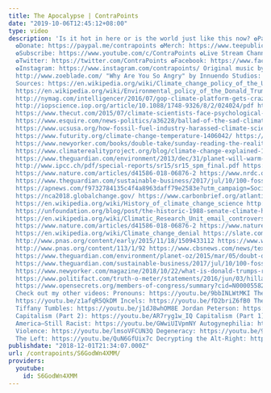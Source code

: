 ```yaml
---
title: The Apocalypse | ContraPoints
date: "2019-10-06T12:45:12+08:00"
type: video
description: 'Is it hot in here or is the world just like this now? ✿Patreon: https://www.patreon.com/contrapoints
  ✿Donate: https://paypal.me/contrapoints ✿Merch: https://www.teepublic.com/stores/contrapoints?ref_id=5379&ref_type=aff
  ✿Subscribe: https://www.youtube.com/c/ContraPoints ✿Live Stream Channel: https://www.youtube.com/c/ContraPointsLive
  ✿Twitter: https://twitter.com/ContraPoints ✿Facebook: https://www.facebook.com/ContraPoints/
  ✿Instagram: https://www.instagram.com/contrapoints/ Original music by Zoë Blade:
  http://www.zoeblade.com/ "Why Are You So Angry" by Innuendo Studios: https://youtu.be/6y8XgGhXkTQ
  Sources: https://en.wikipedia.org/wiki/Climate_change_policy_of_the_United_States
  https://en.wikipedia.org/wiki/Environmental_policy_of_the_Donald_Trump_administration
  http://nymag.com/intelligencer/2016/07/gop-climate-platform-gets-crazier-every-election.html
  http://iopscience.iop.org/article/10.1088/1748-9326/8/2/024024/pdf https://www.theguardian.com/environment/2018/apr/26/were-doomed-mayer-hillman-on-the-climate-reality-no-one-else-will-dare-mention
  https://www.thecut.com/2015/07/climate-scientists-face-psychological-problems.html
  https://www.esquire.com/news-politics/a36228/ballad-of-the-sad-climatologists-0815/
  https://www.ucsusa.org/how-fossil-fuel-industry-harassed-climate-scientist-michael-mann#.W_kA7OhKiUl
  https://www.futurity.org/climate-change-temperature-1406042/ https://en.wikipedia.org/wiki/World_Bank#Climate_change
  https://www.newyorker.com/books/double-take/sunday-reading-the-reality-of-climate-change
  https://www.climaterealityproject.org/blog/climate-change-explained-10-cartoons
  https://www.theguardian.com/environment/2013/dec/31/planet-will-warm-4c-2100-climate
  http://www.ipcc.ch/pdf/special-reports/sr15/sr15_spm_final.pdf https://www.monbiot.com/2009/12/07/case-studies/
  https://www.nature.com/articles/d41586-018-06876-2 https://www.nrdc.org/stories/how-you-can-stop-global-warming
  https://www.theguardian.com/sustainable-business/2017/jul/10/100-fossil-fuel-companies-investors-responsible-71-global-emissions-cdp-study-climate-change
  https://apnews.com/f9732784135c4f4a8963daff79e2583e?utm_campaign=SocialFlow&utm_medium=AP&utm_source=Twitter
  https://nca2018.globalchange.gov/ https://www.carbonbrief.org/atlantic-conveyor-belt-has-slowed-15-per-cent-since-mid-twentieth-century
  https://en.wikipedia.org/wiki/History_of_climate_change_science http://image.guardian.co.uk/sys-files/Environment/documents/2008/06/23/ClimateChangeHearing1988.pdf
  https://unfoundation.org/blog/post/the-historic-1988-senate-climate-hearing-30-years-later/
  https://en.wikipedia.org/wiki/Climatic_Research_Unit_email_controversy https://www.livescience.com/37057-global-warming-effects.html
  https://www.nature.com/articles/d41586-018-06876-2 https://www.nature.com/news/is-the-2-c-world-a-fantasy-1.18868
  https://en.wikipedia.org/wiki/Climate_change_denial https://slate.com/technology/2015/12/exxonmobil-koch-family-have-powered-climate-change-denial-for-decades.html
  http://www.pnas.org/content/early/2015/11/18/1509433112 https://www.washingtonpost.com/news/energy-environment/wp/2015/11/23/why-are-so-many-americans-skeptical-about-climate-change-a-study-offers-a-surprising-answer/?utm_term=.bd207bbc6bcd
  http://www.pnas.org/content/113/1/92 https://www.cbsnews.com/news/texas-protect-oil-facilities-from-climate-change-coastal-spine/
  https://www.theguardian.com/environment/planet-oz/2015/mar/05/doubt-over-climate-science-is-a-product-with-an-industry-behind-it
  https://www.theguardian.com/sustainable-business/2017/jul/10/100-fossil-fuel-companies-investors-responsible-71-global-emissions-cdp-study-climate-change
  https://www.newyorker.com/magazine/2018/10/22/what-is-donald-trumps-response-to-the-uns-dire-climate-report
  https://www.politifact.com/truth-o-meter/statements/2016/jun/03/hillary-clinton/yes-donald-trump-did-call-climate-change-chinese-h/
  https://www.opensecrets.org/members-of-congress/summary?cid=N00005582 https://corporate.exxonmobil.com/en/current-issues/climate-policy/climate-perspectives/our-position
  Check out my other videos: Pronouns: https://youtu.be/9bbINLWtMKI The Aesthetic:
  https://youtu.be/z1afqR5QkDM Incels: https://youtu.be/fD2briZ6fB0 The West: https://youtu.be/hyaftqCORT4
  Tiffany Tumbles: https://youtu.be/j1dJ8whOM8E Jordan Peterson: https://youtu.be/4LqZdkkBDas
  Capitalism (Part 2): https://youtu.be/AR7ryg1w_IQ Capitalism (Part 1): https://youtu.be/gJW4-cOZt8A
  America—Still Racist: https://youtu.be/GWwiUIVpmNY Autogynephilia: https://youtu.be/6czRFLs5JQo
  Violence: https://youtu.be/lmsoVFCUN3Q Degeneracy: https://youtu.be/9BlNGZunYM8
  The Left: https://youtu.be/QuN6GfUix7c Decrypting the Alt-Right: https://youtu.be/Sx4BVGPkdzk'
publishdate: "2018-12-01T21:34:07.000Z"
url: /contrapoints/S6GodWn4XMM/
providers:
  youtube:
    id: S6GodWn4XMM
---
```

